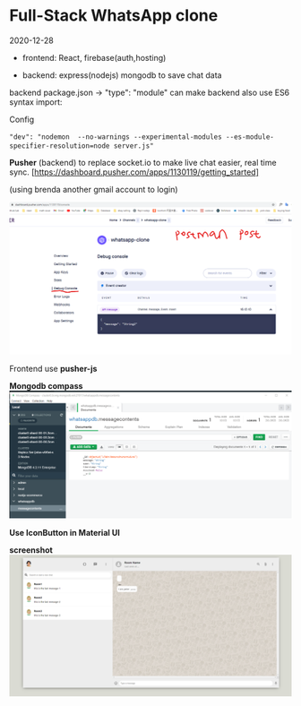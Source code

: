 # Full-Stack WhatsApp clone

2020-12-28

- frontend: React, firebase(auth,hosting)

- backend: express(nodejs) mongodb to save chat data

backend package.json -> "type": "module" can make backend also use ES6 syntax import:

Config

```
"dev": "nodemon  --no-warnings --experimental-modules --es-module-specifier-resolution=node server.js"
```

**Pusher** (backend) to replace socket.io to make live chat easier, real time sync.
[https://dashboard.pusher.com/apps/1130119/getting_started]

(using brenda another gmail account to login)

![](2020-12-29-10-13-34.png)

Frontend use **pusher-js**

**Mongodb compass**
![](2020-12-29-09-48-56.png)

**Use IconButton in Material UI**
<IconButton>

**screenshot**
![](2020-12-29-14-24-23.png)
